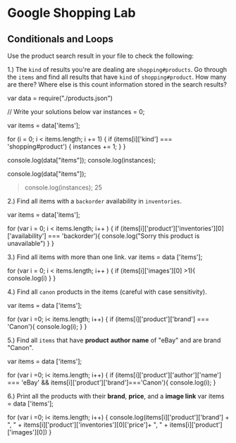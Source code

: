 # Google Shopping Lab
## Conditionals and Loops


Use the product search result in your file to check the following:

1.) The `kind` of results you're are dealing  are `shopping#products`. Go through the `items` and find all results that have `kind` of `shopping#product`. How many are there? Where else is this count information stored in the search results?

var data = require("./products.json")

// Write your solutions below
var instances = 0;

var items = data['items'];

for (i = 0; i < items.length; i += 1) {
if (items[i]['kind'] === 'shopping#product') {
instances += 1;
}
}

console.log(data["items"]);
console.log(instances);

console.log(data["items"]);

> console.log(instances);
25



2.) Find all items with a `backorder` availability in `inventories`.

var items = data['items'];

for (var i = 0; i < items.length; i++ ) {
if (items[i]['product']['inventories'][0]['availability'] === 'backorder'){
console.log("Sorry this product is unavailable")
}
}


3.) Find all items with more than one link.
var items = data ['items'];

for (var i = 0; i < items.length; i++ ) {
if (items[i]['images'][0] >1){
console.log(i)
}
}

4.) Find all `canon` products in the items (careful with case sensitivity).

var items = data ['items'];

for (var i =0; i< items.length; i++) {
	if (items[i]['product']['brand'] === 'Canon'){
	console.log(i);
}
}

5.) Find all `items` that have **product** **author** **name** of "eBay" and are brand "Canon".

var items = data ['items'];

for (var i =0; i< items.length; i++) {
	if (items[i]['product']['author']['name'] === 'eBay' && items[i]['product']['brand']==='Canon'){
	console.log(i);
}

6.) Print all the products with their **brand**, **price**, and a **image link**
var items = data ['items'];

for (var i =0; i< items.length; i++) {
	console.log(items[i]['product']['brand'] + ", " + items[i]['product']['inventories'][0]['price']+ ", " + items[i]['product']['images'][0])
}
